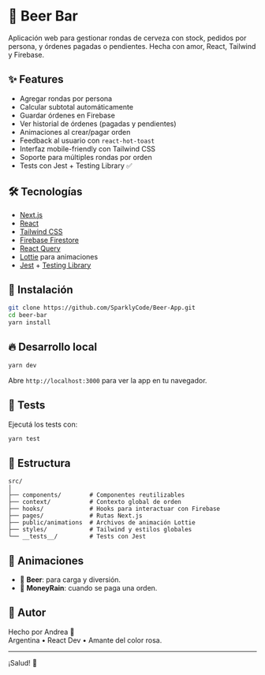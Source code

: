 # 🍺 Beer Bar

Aplicación web para gestionar rondas de cerveza con stock, pedidos por persona, y órdenes pagadas o pendientes. Hecha con amor, React, Tailwind y Firebase.  

## ✨ Features

- Agregar rondas por persona
- Calcular subtotal automáticamente
- Guardar órdenes en Firebase
- Ver historial de órdenes (pagadas y pendientes)
- Animaciones al crear/pagar orden
- Feedback al usuario con `react-hot-toast`
- Interfaz mobile-friendly con Tailwind CSS
- Soporte para múltiples rondas por orden
- Tests con Jest + Testing Library ✅

## 🛠️ Tecnologías

- [Next.js](https://nextjs.org/)
- [React](https://react.dev/)
- [Tailwind CSS](https://tailwindcss.com/)
- [Firebase Firestore](https://firebase.google.com/)
- [React Query](https://tanstack.com/query)
- [Lottie](https://lottiefiles.com/) para animaciones
- [Jest](https://jestjs.io/) + [Testing Library](https://testing-library.com/)

## 🚀 Instalación

```bash
git clone https://github.com/SparklyCode/Beer-App.git
cd beer-bar
yarn install
```

## 🔥 Desarrollo local

```bash
yarn dev
```

Abre `http://localhost:3000` para ver la app en tu navegador.

## 🧪 Tests

Ejecutá los tests con:

```bash
yarn test
```

## 📂 Estructura

```
src/
│
├── components/        # Componentes reutilizables
├── context/           # Contexto global de orden
├── hooks/             # Hooks para interactuar con Firebase
├── pages/             # Rutas Next.js
├── public/animations  # Archivos de animación Lottie
├── styles/            # Tailwind y estilos globales
└── __tests__/         # Tests con Jest
```

## 📸 Animaciones

- 🍺 **Beer**: para carga y diversión.
- 💸 **MoneyRain**: cuando se paga una orden.

## 🤘 Autor

Hecho por Andrea 🧃  
Argentina • React Dev • Amante del color rosa.

---

¡Salud! 🍻
